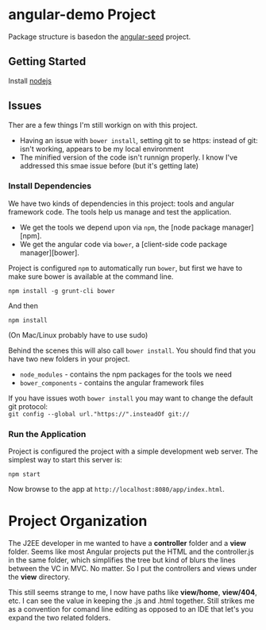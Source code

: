 # angular-demo Project

Package structure is basedon the <a href='https://github.com/angular/angular-seed' target='_blank'>angular-seed</a> project.

## Getting Started

Install <a href='http://nodejs.org/' target='_blank'>nodejs</a>

## Issues ##
Ther are a few things I'm still workign on with this project.   

* Having an issue with `bower install`, setting git to se https: instead of git: isn't working, appears to be my local environment
* The minified version of the code isn't runnign properly. I know I've addressed this smae issue before (but it's getting late)

### Install Dependencies

We have two kinds of dependencies in this project: tools and angular framework code.  The tools help
us manage and test the application.

* We get the tools we depend upon via `npm`, the [node package manager][npm].
* We get the angular code via `bower`, a [client-side code package manager][bower].

Project is configured `npm` to automatically run `bower`, but first we have to make sure bower is available at the command line.

```
npm install -g grunt-cli bower
```
And then

```
npm install
```
(On Mac/Linux probably have to use sudo)

Behind the scenes this will also call `bower install`.  You should find that you have two new
folders in your project.

* `node_modules` - contains the npm packages for the tools we need
* `bower_components` - contains the angular framework files

If you have issues woth `bower install` you may want to change the default git protocol:  
`git config --global url."https://".insteadOf git://`

### Run the Application

Project is configured the project with a simple development web server.  The simplest way to start
this server is:

```
npm start
```

Now browse to the app at `http://localhost:8080/app/index.html`.

# Project Organization #
The J2EE developer in me wanted to have a **controller** folder and a **view** folder. Seems like most Angular projects put the HTML and the controller.js in the same folder, which simplifies the tree but kind of blurs the lines between the VC in MVC. No matter. So I put the controllers and views under the **view** directory. 

This still seems strange to me, I now have paths like **view/home**, **view/404**, etc. I can see the value in keeping the .js and .html together. Still strikes me as a convention for comand line editing as opposed to an IDE that let's you expand the two related folders.